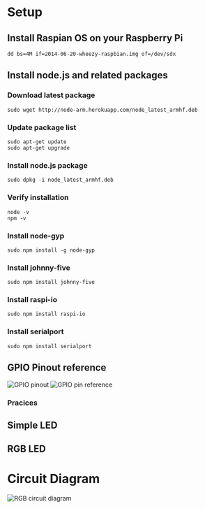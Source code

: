 # Setup

## Install Raspian OS on your Raspberry Pi

```terminal
dd bs=4M if=2014-06-20-wheezy-raspbian.img of=/dev/sdx
```

## Install node.js and related packages

### Download latest package
```terminal
sudo wget http://node-arm.herokuapp.com/node_latest_armhf.deb
```

### Update package list

```terminal
sudo apt-get update
sudo apt-get upgrade
```

### Install node.js package
```terminal
sudo dpkg -i node_latest_armhf.deb
```

### Verify installation
```terminal
node -v
npm -v
```

### Install node-gyp
```terminal
sudo npm install -g node-gyp
```

### Install johnny-five
```terminal
sudo npm install johnny-five
```

### Install raspi-io
```terminal
sudo npm install raspi-io
```

### Install serialport
```terminal
sudo npm install serialport
```


## GPIO Pinout reference
![GPIO pinout](https://learn.adafruit.com/system/assets/assets/000/003/059/medium800/learn_raspberry_pi_gpio-srm.png?1396790782)
![GPIO pin reference](http://wiringpi.com/wp-content/uploads/2013/03/gpio1.png)




### Pracices

## Simple LED


## RGB LED

# Circuit Diagram

![RGB circuit diagram](http://node-ardx.org/images/circ/CIRC12-sheet-small.png)
